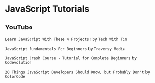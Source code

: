 # JavaScript Tutorials


## YouTube

`Learn JavaScript With These 4 Projects!` by `Tech With Tim`

`JavaScript Fundamentals For Beginners` by `Traversy Media`

`JavaScript Crash Course - Tutorial for Complete Beginners` by `Codevolution`

`20 Things JavaScript Developers Should Know, but Probably Don't` by `ColorCode`
